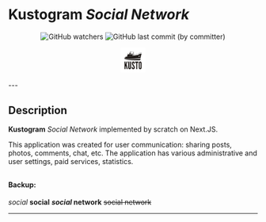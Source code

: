 # **Kustogram** _Social Network_

<p align="center">
<img alt="GitHub watchers" src="https://img.shields.io/github/watchers/polyakog/kustogram">
<img alt="GitHub last commit (by committer)" src="https://img.shields.io/github/last-commit/polyakog/kustogram">

</p>

<p align="center">
<img src="https://github.com/polyakog/kustogram/blob/master/public/img/kusto.png" width="10%" alt ="logo"></p>
---

## Description

**Kustogram** _Social Network_ implemented by scratch on Next.JS.

<p>

This application was created for user communication: sharing posts, photos, comments, chat, etc. The application has various administrative and user settings, paid services, statistics.

## </p>

#### Backup:

_social_
**social**
**_social_ network**
~~social network~~

---

